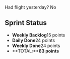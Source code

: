Had flight yesterday? No

## Sprint Status
-   **Weekly Backlog**15 points
-   **Daily Done**24 points
-   **Weekly Done**24 points
-   **TOTAL:****63 points**
